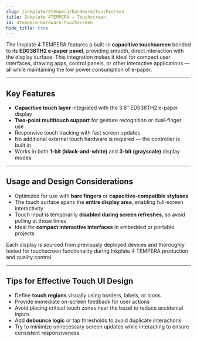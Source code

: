 ```yaml
---
slug: /inkplate/4tempera/hardware/touchscreen
title: Inkplate 4TEMPERA – Touchscreen
id: 4tempera-hardware-touchscreen
hide_title: true
---
```


<SectionTitle title="Touchscreen Overview" backgroundImage="img/touchscreen.jpg" />

The Inkplate 4 TEMPERA features a built-in **capacitive touchscreen** bonded to its **ED038TH2 e-paper panel**, providing smooth, direct interaction with the display surface. This integration makes it ideal for compact user interfaces, drawing apps, control panels, or other interactive applications — all while maintaining the low power consumption of e-paper.

---

## Key Features

- **Capacitive touch layer** integrated with the 3.8″ ED038TH2 e-paper display  
- **Two-point multitouch support** for gesture recognition or dual-finger use  
- Responsive touch tracking with fast screen updates  
- No additional external touch hardware is required — the controller is built in  
- Works in both **1-bit (black-and-white)** and **3-bit (grayscale)** display modes

---

## Usage and Design Considerations

- Optimized for use with **bare fingers** or **capacitive-compatible styluses**  
- The touch surface spans the **entire display area**, enabling full-screen interactivity  
- Touch input is temporarily **disabled during screen refreshes**, so avoid polling at those times  
- Ideal for **compact interactive interfaces** in embedded or portable projects

<InfoBox>Each display is sourced from previously deployed devices and thoroughly tested for touchscreen functionality during Inkplate 4 TEMPERA production and quality control.</InfoBox>

---

## Tips for Effective Touch UI Design

- Define **touch regions** visually using borders, labels, or icons  
- Provide immediate on-screen feedback for user actions  
- Avoid placing critical touch zones near the bezel to reduce accidental inputs  
- Add **debounce logic** or tap thresholds to avoid duplicate interactions  
- Try to minimize unnecessary screen updates while interacting to ensure consistent responsiveness
